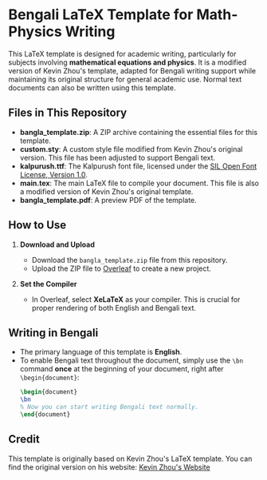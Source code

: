 # Bengali LaTeX Template for Math-Physics Writing
This LaTeX template is designed for academic writing, particularly for subjects involving **mathematical equations and physics**. It is a modified version of Kevin Zhou's template, adapted for Bengali writing support while maintaining its original structure for general academic use. Normal text documents can also be written using this template.
## Files in This Repository

- **bangla_template.zip**: A ZIP archive containing the essential files for this template.
- **custom.sty**: A custom style file modified from Kevin Zhou's original version. This file has been adjusted to support Bengali text.
- **kalpurush.ttf**: The Kalpurush font file, licensed under the [SIL Open Font License, Version 1.0](https://scripts.sil.org/OFL).
- **main.tex**: The main LaTeX file to compile your document. This file is also a modified version of Kevin Zhou's original template.
- **bangla_template.pdf**: A preview PDF of the template.

## How to Use
1. **Download and Upload**  
   - Download the `bangla_template.zip` file from this repository.
   - Upload the ZIP file to [Overleaf](https://www.overleaf.com) to create a new project.

2. **Set the Compiler**  
   - In Overleaf, select **XeLaTeX** as your compiler. This is crucial for proper rendering of both English and Bengali text.
## Writing in Bengali

- The primary language of this template is **English**.
- To enable Bengali text throughout the document, simply use the `\bn` command **once** at the beginning of your document, right after `\begin{document}`:
  ```latex
  \begin{document}
  \bn
  % Now you can start writing Bengali text normally.
  \end{document}

## Credit
This template is originally based on Kevin Zhou's LaTeX template. You can find the original version on his website: [Kevin Zhou's Website](https://knzhou.github.io/)
